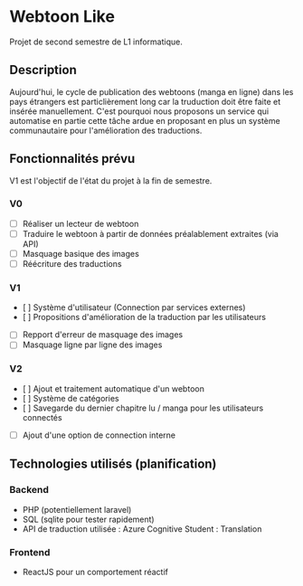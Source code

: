 # Webtoon Like
Projet de second semestre de L1 informatique.

## Description
Aujourd'hui, le cycle de publication des webtoons (manga en ligne) dans les pays étrangers est particlièrement long car la truduction doit être faite et insérée manuellement. C'est pourquoi nous proposons un service qui automatise en partie cette tâche ardue en proposant en plus un système communautaire pour l'amélioration des traductions.

## Fonctionnalités prévu
V1 est l'objectif de l'état du projet à la fin de semestre.
### V0
- [ ] Réaliser un lecteur de webtoon
- [ ] Traduire le webtoon à partir de données préalablement extraites (via API)
- [ ] Masquage basique des images
- [ ] Réécriture des traductions
### V1
- [ ] Système d'utilisateur (Connection par services externes)
- [ ] Propositions d'amélioration de la traduction par les utilisateurs
- [ ] Repport d'erreur de masquage des images
- [ ] Masquage ligne par ligne des images
### V2
- [ ] Ajout et traitement automatique d'un webtoon
- [ ] Système de catégories
- [ ] Savegarde du dernier chapitre lu / manga pour les utilisateurs connectés
- [ ] Ajout d'une option de connection interne

## Technologies utilisés (planification)
### Backend
- PHP (potentiellement laravel)
- SQL (sqlite pour tester rapidement)
- API de traduction utilisée : Azure Cognitive Student : Translation

### Frontend
- ReactJS pour un comportement réactif
